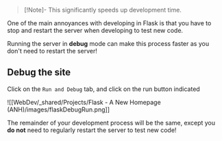 
> [!Note]- This significantly speeds up development time.

One of the main annoyances with developing in Flask is that you have to stop and restart the server when developing to test new code.

Running the server in **debug** mode can make this process faster as you don't need to restart the server!

## Debug the site

Click on the `Run and Debug` tab, and click on the run button indicated

![[WebDev/_shared/Projects/Flask - A New Homepage (ANH)/images/flaskDebugRun.png]]


The remainder of your development process will be the same, except you **do not** need to regularly restart the server to test new code!


